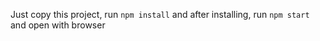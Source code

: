 Just copy this project, run `npm install` and after installing, run `npm start` and open with browser
